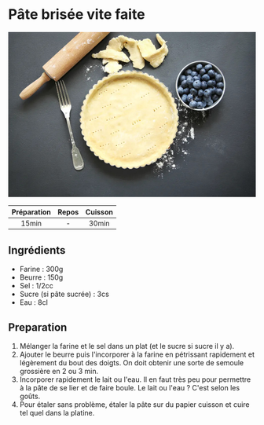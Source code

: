 # Pâte brisée vite faite

![](images/Pâte%20brisée%20vite%20faite.jpg)

| Préparation | Repos | Cuisson |
|:-----------:|:-----:|:-------:|
|    15min    |   -   |  30min  |

## Ingrédients

- Farine : 300g
- Beurre : 150g
- Sel : 1/2cc
- Sucre (si pâte sucrée) : 3cs
- Eau : 8cl

## Preparation

1. Mélanger la farine et le sel dans un plat (et le sucre si sucre il y a).
2. Ajouter le beurre puis l'incorporer à la farine en pétrissant rapidement et légèrement du bout des doigts. On doit obtenir une sorte de semoule grossière en 2 ou 3 min.
3. Incorporer rapidement le lait ou l'eau. Il en faut très peu pour permettre à la pâte de se lier et de faire boule. Le lait ou l'eau ? C'est selon les goûts.
4. Pour étaler sans problème, étaler la pâte sur du papier cuisson et cuire tel quel dans la platine.
